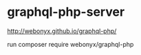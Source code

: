 # graphql-php-server

http://webonyx.github.io/graphql-php/

run composer require webonyx/graphql-php

